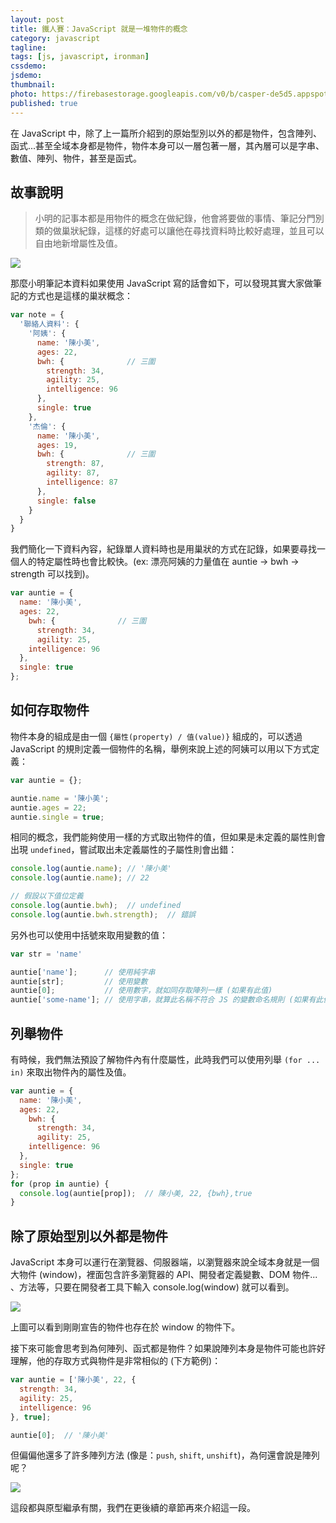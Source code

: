 ```yaml
---
layout: post
title: 鐵人賽：JavaScript 就是一堆物件的概念
category: javascript
tagline:
tags: [js, javascript, ironman]
cssdemo:
jsdemo:
thumbnail:
photo: https://firebasestorage.googleapis.com/v0/b/casper-de5d5.appspot.com/o/images%2Fblog%2F201712%2F18_ironman_c6-01.jpg?alt=media&token=f4e6e42e-02ab-4a93-a42c-fd87bf514089
published: true
---
```


在 JavaScript 中，除了上一篇所介紹到的原始型別以外的都是物件，包含陣列、函式...甚至全域本身都是物件，物件本身可以一層包著一層，其內層可以是字串、數值、陣列、物件，甚至是函式。

## 故事說明

> 小明的記事本都是用物件的概念在做紀錄，他會將要做的事情、筆記分門別類的做巢狀紀錄，這樣的好處可以讓他在尋找資料時比較好處理，並且可以自由地新增屬性及值。

![](https://firebasestorage.googleapis.com/v0/b/casper-de5d5.appspot.com/o/images%2Fblog%2F201712%2F18_ironman_c6-01.jpg?alt=media&token=f4e6e42e-02ab-4a93-a42c-fd87bf514089)

那麼小明筆記本資料如果使用 JavaScript 寫的話會如下，可以發現其實大家做筆記的方式也是這樣的巢狀概念：

```js
var note = {
  '聯絡人資料': {
    '阿姨': {
      name: '陳小美',
      ages: 22,
      bwh: {              // 三圍
        strength: 34,
        agility: 25,
        intelligence: 96
      },
      single: true
    },
    '杰倫': {
      name: '陳小美',
      ages: 19,
      bwh: {              // 三圍
        strength: 87,
        agility: 87,
        intelligence: 87
      },
      single: false
    }
  }
}
```

我們簡化一下資料內容，紀錄單人資料時也是用巢狀的方式在記錄，如果要尋找一個人的特定屬性時也會比較快。(ex: 漂亮阿姨的力量值在 auntie -> bwh -> strength 可以找到)。

```js
var auntie = { 
  name: '陳小美', 
  ages: 22,
	bwh: {              // 三圍
	  strength: 34,
	  agility: 25,
    intelligence: 96
  },
  single: true
};
```

## 如何存取物件
物件本身的組成是由一個 `{屬性(property) / 值(value)}` 組成的，可以透過 JavaScript 的規則定義一個物件的名稱，舉例來說上述的阿姨可以用以下方式定義：

```js
var auntie = {};

auntie.name = '陳小美';
auntie.ages = 22;
auntie.single = true;
```

相同的概念，我們能夠使用一樣的方式取出物件的值，但如果是未定義的屬性則會出現 `undefined`，嘗試取出未定義屬性的子屬性則會出錯：

```js
console.log(auntie.name); // '陳小美'
console.log(auntie.name); // 22

// 假設以下值位定義
console.log(auntie.bwh);  // undefined
console.log(auntie.bwh.strength);  // 錯誤
```

另外也可以使用中括號來取用變數的值：

```js
var str = 'name'

auntie['name'];      // 使用純字串
auntie[str];         // 使用變數
auntie[0];           // 使用數字，就如同存取陣列一樣 (如果有此值)
auntie['some-name']; // 使用字串，就算此名稱不符合 JS 的變數命名規則 (如果有此值)
```

## 列舉物件

有時候，我們無法預設了解物件內有什麼屬性，此時我們可以使用列舉 `(for ... in)` 來取出物件內的屬性及值。

```js
var auntie = { 
  name: '陳小美', 
  ages: 22,
	bwh: {
	  strength: 34,
	  agility: 25,
    intelligence: 96
  },
  single: true
};
for (prop in auntie) {
  console.log(auntie[prop]);  // 陳小美, 22, {bwh},true
}
```

## 除了原始型別以外都是物件

JavaScript 本身可以運行在瀏覽器、伺服器端，以瀏覽器來說全域本身就是一個大物件 (window)，裡面包含許多瀏覽器的 API、開發者定義變數、DOM 物件... 、方法等，只要在開發者工具下輸入 console.log(window) 就可以看到。

![](https://firebasestorage.googleapis.com/v0/b/casper-de5d5.appspot.com/o/images%2Fblog%2F201712%2FE5865D7B-361A-467A-B46F-E32D51DD6966.png?alt=media&token=e7c52737-cd79-4b3e-b931-4020e4f7cc61)

上圖可以看到剛剛宣告的物件也存在於 window 的物件下。

接下來可能會思考到為何陣列、函式都是物件？如果說陣列本身是物件可能也許好理解，他的存取方式與物件是非常相似的 (下方範例)：

```js
var auntie = ['陳小美', 22, {
  strength: 34,
  agility: 25,
  intelligence: 96
}, true];

auntie[0];  // '陳小美'
```

但偏偏他還多了許多陣列方法 (像是：`push`, `shift`, `unshift`)，為何還會說是陣列呢？

![](https://firebasestorage.googleapis.com/v0/b/casper-de5d5.appspot.com/o/images%2Fblog%2F201712%2F%E8%B2%BC%E4%B8%8A%E7%9A%84%E5%BD%B1%E5%83%8F_2017_12_9_%E4%B8%8A%E5%8D%8810_51.png?alt=media&token=ec593d80-640b-4968-8217-035ea1dc72df)

這段都與原型繼承有關，我們在更後續的章節再來介紹這一段。